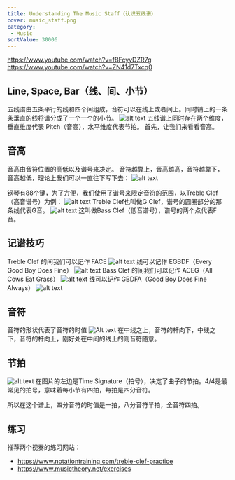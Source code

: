 ```yaml
---
title: Understanding The Music Staff（认识五线谱）
cover: music_staff.png
category:
 - Music
sortValue: 30006
---
```

<https://www.youtube.com/watch?v=fBFcyyDZR7g>
<https://www.youtube.com/watch?v=ZN41d7Txcq0>

## Line, Space, Bar（线、间、小节）

五线谱由五条平行的线和四个间组成，音符可以在线上或者间上。同时铺上的一条条垂直的线将谱分成了一个一个的小节。
![alt text](image-4.png)
五线谱上同时存在两个维度，垂直维度代表 Pitch（音高），水平维度代表节拍。
首先，让我们来看看音高。

## 音高

音高由音符位置的高低以及谱号来决定。
音符越靠上，音高越高，音符越靠下，音高越低，理论上我们可以一直往下写下去：
![alt text](image-7.png)

钢琴有88个键，为了方便，我们使用了谱号来限定音符的范围，以Treble Clef（高音谱号）为例：
![alt text](image.png)
Treble Clef也叫做G Clef，谱号的圆圈部分的那条线代表G音。
![alt text](image-6.png)
这叫做Bass Clef（低音谱号），谱号的两个点代表F音。

## 记谱技巧

Treble Clef 的间我们可以记作 FACE
![alt text](image-1.png)
线可以记作 EGBDF（Every Good Boy Does Fine）
![alt text](image-2.png)
Bass Clef 的间我们可以记作 ACEG（All Cows Eat Grass）
![alt text](image-3.png)
线可以记作 GBDFA（Good Boy Does Fine Always）
![alt text](image-5.png)

## 音符

音符的形状代表了音符的时值
![Alt text](image-15.png)
在中线之上，音符的杆向下，中线之下，音符的杆向上，刚好处在中间的线上的则音符随意。
## 节拍

![alt text](image-13.png)
在图片的左边是Time Signature（拍号），决定了曲子的节拍。4/4是最常见的拍号，意味着每小节有四拍，每拍是四分音符。

所以在这个谱上，四分音符的时值是一拍，八分音符半拍，全音符四拍。

## 练习

推荐两个视奏的练习网站：

- <https://www.notationtraining.com/treble-clef-practice>
- <https://www.musictheory.net/exercises>
